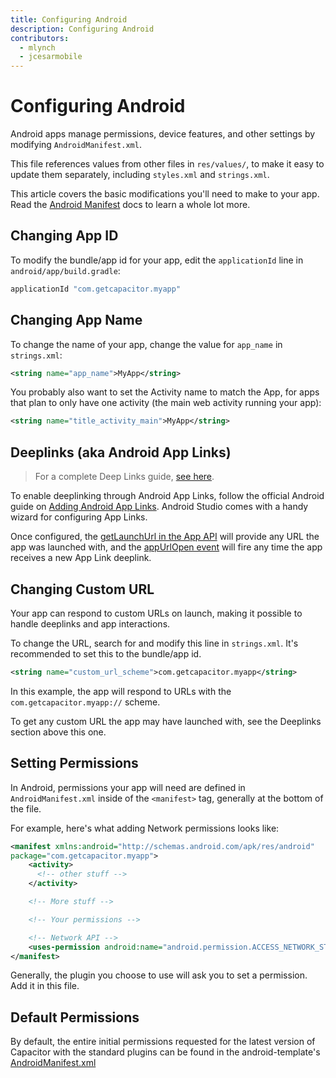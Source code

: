 ```yaml
---
title: Configuring Android
description: Configuring Android
contributors:
  - mlynch
  - jcesarmobile
---
```


# Configuring Android

Android apps manage permissions, device features, and other settings by modifying `AndroidManifest.xml`.

This file references values from other files in `res/values/`, to make it easy to update them separately, including `styles.xml` and `strings.xml`.

This article covers the basic modifications you'll need to make to your app. Read the [Android Manifest](https://developer.android.com/guide/topics/manifest/manifest-intro.html) docs to learn a whole lot more.

## Changing App ID

To modify the bundle/app id for your app, edit the `applicationId` line in `android/app/build.gradle`:

```groovy
applicationId "com.getcapacitor.myapp"
```

## Changing App Name

To change the name of your app, change the value for `app_name` in `strings.xml`:

```xml
<string name="app_name">MyApp</string>
```

You probably also want to set the Activity name to match the App, for apps that plan to only have one activity (the main web activity running your app):

```xml
<string name="title_activity_main">MyApp</string>
```

## Deeplinks (aka Android App Links)

> For a complete Deep Links guide, [see here](/docs/guides/deep-links).

To enable deeplinking through Android App Links, follow the official Android guide on [Adding Android App Links](https://developer.android.com/studio/write/app-link-indexing). Android Studio comes with a handy wizard for configuring App Links.

Once configured, the [getLaunchUrl in the App API](/docs/apis/app#method-getLaunchUrl-0) will provide any URL the app was launched with, and the [appUrlOpen event](/docs/apis/app#method-addListener-1) will fire any time the app receives a new App Link deeplink.

## Changing Custom URL

Your app can respond to custom URLs on launch, making it possible to handle deeplinks and app interactions.

To change the URL, search for and modify this line in `strings.xml`. It's recommended to set this to the bundle/app id.

```xml
<string name="custom_url_scheme">com.getcapacitor.myapp</string>
```

In this example, the app will respond to URLs with the `com.getcapacitor.myapp://` scheme.

To get any custom URL the app may have launched with, see the Deeplinks section above this one.

## Setting Permissions

In Android, permissions your app will need are defined in `AndroidManifest.xml` inside of the `<manifest>` tag, generally at the bottom
of the file.

For example, here's what adding Network permissions looks like:

```xml
<manifest xmlns:android="http://schemas.android.com/apk/res/android"
package="com.getcapacitor.myapp">
    <activity>
      <!-- other stuff -->
    </activity>

    <!-- More stuff -->

    <!-- Your permissions -->

    <!-- Network API -->
    <uses-permission android:name="android.permission.ACCESS_NETWORK_STATE" />
</manifest>
```

Generally, the plugin you choose to use will ask you to set a permission. Add it in this file.

## Default Permissions

By default, the entire initial permissions requested for the latest version of Capacitor with the standard plugins can be found in the android-template's [AndroidManifest.xml](https://github.com/ionic-team/capacitor/blob/main/android-template/app/src/main/AndroidManifest.xml)
